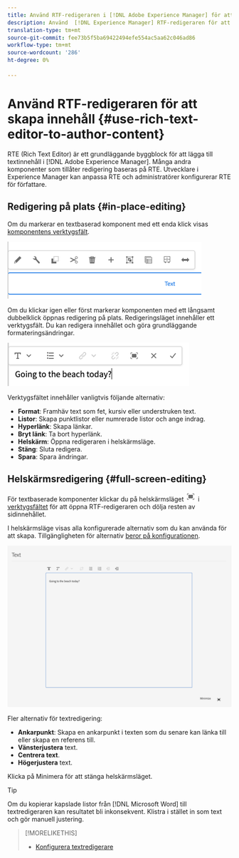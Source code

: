 ```yaml
---
title: Använd RTF-redigeraren i [!DNL Adobe Experience Manager] för att skapa innehåll.
description: Använd  [!DNL Experience Manager] RTF-redigeraren för att skapa innehåll.
translation-type: tm+mt
source-git-commit: fee73b5f5ba69422494efe554ac5aa62c046ad86
workflow-type: tm+mt
source-wordcount: '286'
ht-degree: 0%

---
```



# Använd RTF-redigeraren för att skapa innehåll {#use-rich-text-editor-to-author-content}

RTE (Rich Text Editor) är ett grundläggande byggblock för att lägga till textinnehåll i [!DNL Adobe Experience Manager]. Många andra komponenter som tillåter redigering baseras på RTE. Utvecklare i Experience Manager kan anpassa RTE och administratörer konfigurerar RTE för författare.

## Redigering på plats {#in-place-editing}

Om du markerar en textbaserad komponent med ett enda klick visas [komponentens verktygsfält](/help/sites-cloud/authoring/fundamentals/editing-content.md#component-toolbar).

![Komponentens verktygsfält](/help/sites-cloud/authoring/assets/editing-component-toolbar.png)

Om du klickar igen eller först markerar komponenten med ett långsamt dubbelklick öppnas redigering på plats. Redigeringsläget innehåller ett verktygsfält. Du kan redigera innehållet och göra grundläggande formateringsändringar.

![In place editing with the RTE](/help/sites-cloud/authoring/assets/rte-in-place-editing.png)

Verktygsfältet innehåller vanligtvis följande alternativ:

* **Format**: Framhäv text som fet, kursiv eller understruken text.
* **Listor**: Skapa punktlistor eller numrerade listor och ange indrag.
* **Hyperlänk**: Skapa länkar.
* **Bryt länk**: Ta bort hyperlänk.
* **Helskärm**: Öppna redigeraren i helskärmsläge.
* **Stäng**: Sluta redigera.
* **Spara**: Spara ändringar.

## Helskärmsredigering {#full-screen-editing}

För textbaserade komponenter klickar du på helskärmsläget ![RTE-helskärmsknappen](/help/sites-cloud/authoring/assets/editing-full-screen.png) i [verktygsfältet](/help/sites-cloud/authoring/fundamentals/editing-content.md#component-toolbar) för att öppna RTF-redigeraren och dölja resten av sidinnehållet.

I helskärmsläge visas alla konfigurerade alternativ som du kan använda för att skapa. Tillgängligheten för alternativ [beror på konfigurationen](/help/implementing/developing/extending/rich-text-editor.md).

![RTE i helskärmsläge](/help/sites-cloud/authoring/assets/rte-full-screen.png)

Fler alternativ för textredigering:

* **Ankarpunkt**: Skapa en ankarpunkt i texten som du senare kan länka till eller skapa en referens till.
* **Vänsterjustera** text.
* **Centrera text**.
* **Högerjustera** text.

Klicka på Minimera för att stänga helskärmsläget.

>[!TIP]
>
>Om du kopierar kapslade listor från [!DNL Microsoft Word] till textredigeraren kan resultatet bli inkonsekvent. Klistra i stället in som text och gör manuell justering.

>[!MORELIKETHIS]
>
>* [Konfigurera textredigerare](/help/implementing/developing/extending/rich-text-editor.md)

